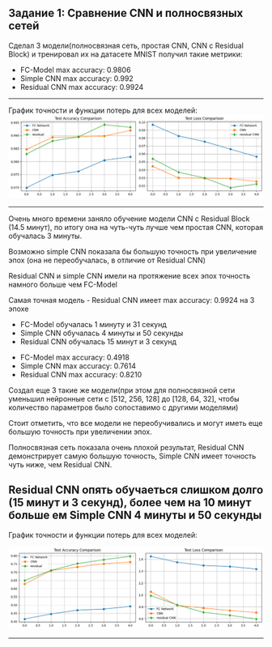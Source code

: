 ## Задание 1: Сравнение CNN и полносвязных сетей
Сделал 3 модели(полносвязная сеть, простая CNN, CNN с Residual Block) и тренировал их на датасете MNIST
получил такие метрики: 
<ul>
<li>FC-Model max accuracy: 0.9806
<li>Simple CNN max accuracy: 0.992
<li>Residual CNN max accuracy: 0.9924
</ul>

---
График точности и функции потерь для всех моделей:
![alt text](./images/MNIST_models_tests.png)

---

Очень много времени заняло обучение модели CNN с Residual Block (14.5 минут), по итогу она на чуть-чуть лучше чем простая CNN, которая обучалась 3 минуты.

Возможно simple CNN показала бы большую точность при увеличение эпох (она не переобучалась, в отличие от Residual CNN)

Residual CNN и simple CNN имели на протяжение всех эпох точность намного больше чем FC-Model

Самая точная модель - Residual CNN имеет max accuracy: 0.9924 на 3 эпохе



<ul>
<li>FC-Model обучалась 1 минуту и 31 секунд
<li>Simple CNN обучалась 4 минуты и 50 секунды
<li>Residual CNN обучалась 15 минут и 3 секунд
</ul>

<ul>
<li>FC-Model max accuracy: 0.4918
<li>Simple CNN max accuracy: 0.7614
<li>Residual CNN max accuracy: 0.8210
</ul>

Создал еще 3 такие же модели(при этом для полносвязной сети уменьшил нейронные сети с [512, 256, 128] до [128, 64, 32], чтобы количество параметров было сопоставимо с другими моделями)

Стоит отметить, что все модели не переобучивались и могут иметь еще большую точность при увеличении эпох. 

Полносвязная сеть показала очень плохой результат, Residual CNN демонстрирует самую большую точность, Simple CNN имеет точность чуть ниже, чем Residual CNN.

Residual CNN опять обучаеться слишком долго (15 минут и 3 секунд), более чем на 10 минут больше ем Simple CNN 4 минуты и 50 секунды
---
График точности и функции потерь для всех моделей:

![alt text](./images/CIFAR_models_tests.png)

---
